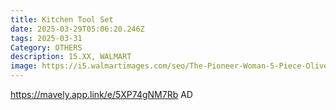 ```yaml
---
title: Kitchen Tool Set
date: 2025-03-29T05:06:20.246Z
tags: 2025-03-31
Category: OTHERS
description: 15.XX, WALMART
image: https://i5.walmartimages.com/seo/The-Pioneer-Woman-5-Piece-Olivewood-Kitchen-Cooking-Utensil-Tool-Set_180843d7-4065-48ef-8ac4-13b93af8d809.560b61f419911d339160500b27095303.jpeg?odnHeight=2000&odnWidth=2000&odnBg=FFFFFF
---
```

https://mavely.app.link/e/5XP74gNM7Rb    AD